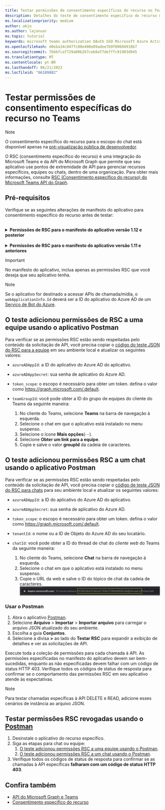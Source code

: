 ```yaml
---
title: Testar permissões de consentimento específicas do recurso no Teams
description: Detalhes do teste de consentimento específico do recurso no Teams usando o Postman com Exemplos de código
ms.localizationpriority: medium
author: akjo
ms.author: lajanuar
ms.topic: tutorial
keywords: microsoft teams authorization OAuth SSO Microsoft Azure Active Directory (Azure AD) rsc Postman Graph
ms.openlocfilehash: d0eba34c8477c00e400e89adee7b9f09604918b7
ms.sourcegitcommit: 7bbb7caf729a00b267ceb8af7defffc91903d945
ms.translationtype: MT
ms.contentlocale: pt-BR
ms.lasthandoff: 06/21/2022
ms.locfileid: "66189882"
---
```

# <a name="test-resource-specific-consent-permissions-in-teams"></a>Testar permissões de consentimento específicas do recurso no Teams

> [!NOTE]
> O consentimento específico do recurso para o escopo do chat está disponível apenas na [pré-visualização pública de desenvolvedor](../../resources/dev-preview/developer-preview-intro.md).

O RSC (consentimento específico do recurso) é uma integração do Microsoft Teams e da API do Microsoft Graph que permite que seu aplicativo use pontos de extremidade de API para gerenciar recursos específicos, equipes ou chats, dentro de uma organização. Para obter mais informações, consulte [RSC (Consentimento específico do recurso) do Microsoft Teams API do Graph](resource-specific-consent.md).

## <a name="prerequisites"></a>Pré-requisitos

Verifique se as seguintes alterações de manifesto do aplicativo para consentimento específico do recurso antes de testar:

<br>

<details>

<summary><b>Permissões de RSC para o manifesto do aplicativo versão 1.12 e posterior</b></summary>

Adicione uma chave [webApplicationInfo](../../resources/schema/manifest-schema.md#webapplicationinfo) ao manifesto do aplicativo com os seguintes valores:

|Nome| Tipo | Descrição|
|---|---|---|
|`id` |Cadeia de caracteres |Sua ID de aplicativo do Azure AD. Para obter mais informações, consulte[registrar seu aplicativo no portal do Azure AD](resource-specific-consent.md#register-your-app-with-microsoft-identity-platform-using-the-azure-ad-portal).|
|`resource`|Cadeia de caracteres| Este campo não tem nenhuma operação na RSC, mas deve ser adicionado e ter um valor para evitar uma resposta de erro; qualquer cadeia de caracteres fará isso.|

Especifique as permissões necessárias para o aplicativo.

|Nome| Tipo | Descrição|
|---|---|---|
|`authorization`|Objeto|Lista de permissões que o aplicativo precisa para funcionar. Para obter mais informações, consulte [autorização](../../resources/schema/manifest-schema.md#authorization).|

Exemplo de RSC em uma equipe

```json
"webApplicationInfo": {
    "id": "XXxxXXXXX-XxXX-xXXX-XXxx-XXXXXXXxxxXX",
    "resource": "https://RscBasedStoreApp"
    },
"authorization": {
    "permissions": {
        "resourceSpecific": [
            {
                "name": "TeamSettings.Read.Group",
                "type": "Application"
            },
            {
                "name": "TeamSettings.ReadWrite.Group",
                "type": "Application"
            },
            {
                "name": "ChannelSettings.Read.Group",
                "type": "Application"
            },
            {
                "name": "ChannelSettings.ReadWrite.Group",
                "type": "Application"
            },
            {
                "name": "Channel.Create.Group",
                "type": "Application"
            },
            {
                "name": "Channel.Delete.Group",
                "type": "Application"
            },
            {
                "name": "ChannelMessage.Read.Group",
                "type": "Application"
            },
            {
                "name": "TeamsAppInstallation.Read.Group",
                "type": "Application"
            },
            {
                "name": "TeamsTab.Read.Group",
                "type": "Application"
            },
            {
                "name": "TeamsTab.Create.Group",
                "type": "Application"
            },
            {
                "name": "TeamsTab.ReadWrite.Group",
                "type": "Application"
            },
            {
                "name": "TeamsTab.Delete.Group",
                "type": "Application"
            },
            {
                "name": "TeamMember.Read.Group",
                "type": "Application"
            },
            {
                "name": "TeamsActivity.Send.Group",
                "type": "Application"
            }
        ]    
    }
}
```

Exemplo de RSC em um chat

```json
"webApplicationInfo": {
    "id": "XXxxXXXXX-XxXX-xXXX-XXxx-XXXXXXXxxxXX",
    "resource": "https://RscBasedStoreApp"
    },
"authorization": {
    "permissions": {
        "resourceSpecific": [
            {
                "name": "ChatSettings.Read.Chat",
                "type": "Application"
            },
            {
                "name": "ChatSettings.ReadWrite.Chat",
                "type": "Application"
            },
            {
                "name": "ChatMessage.Read.Chat",
                "type": "Application"
            },
            {
                "name": "ChatMember.Read.Chat",
                "type": "Application"
            },
            {
                "name": "Chat.Manage.Chat",
                "type": "Application"
            },
            {
                "name": "TeamsTab.Read.Chat",
                "type": "Application"
            },
            {
                "name": "TeamsTab.Create.Chat",
                "type": "Application"
            },
            {
                "name": "TeamsTab.Delete.Chat",
                "type": "Application"
            },
            {
                "name": "TeamsTab.ReadWrite.Chat",
                "type": "Application"
            },
            {
                "name": "TeamsAppInstallation.Read.Chat",
                "type": "Application"
            },
            {
                "name": "OnlineMeeting.ReadBasic.Chat",
                "type": "Application"
            },
            {
                "name": "Calls.AccessMedia.Chat",
                "type": "Application"
            },
            {
                "name": "Calls.JoinGroupCalls.Chat",
                "type": "Application"
            },
            {
                "name": "TeamsActivity.Send.Chat",
                "type": "Application"
            }
        ]    
    }
}
```

> [!NOTE]
> Se o aplicativo tiver o objetivo de dar suporte à instalação nos escopos de equipe e chat, as permissões de equipe e chat poderão ser especificadas no mesmo manifesto em `authorization`

</details>

<br>

<details>

<summary><b>Permissões de RSC para o manifesto do aplicativo versão 1.11 e anteriores</b></summary>

Adicione uma chave [webApplicationInfo](../../resources/schema/manifest-schema.md#webapplicationinfo) ao manifesto do aplicativo com os seguintes valores:

|Nome| Tipo | Descrição|
|---|---|---|
|`id` |Cadeia de caracteres |Sua ID de aplicativo do Azure AD. Para obter mais informações, consulte[registrar seu aplicativo no portal do Azure AD](resource-specific-consent.md#register-your-app-with-microsoft-identity-platform-using-the-azure-ad-portal).|
|`resource`|Cadeia de caracteres| Este campo não tem nenhuma operação na RSC, mas deve ser adicionado e ter um valor para evitar uma resposta de erro; qualquer cadeia de caracteres fará isso.|
|`applicationPermissions`|Matriz de cadeias de caracteres|Permissões RSC para seu aplicativo. Para obter mais informações, consulte [permissões específicas do recurso](resource-specific-consent.md#resource-specific-permissions).|

Exemplo de RSC em uma equipe

```json
"webApplicationInfo": {
    "id": "XXxxXXXXX-XxXX-xXXX-XXxx-XXXXXXXxxxXX",
    "resource": "https://RscBasedStoreApp",
    "applicationPermissions": [
        "TeamSettings.Read.Group",
        "TeamSettings.ReadWrite.Group",
        "ChannelSettings.Read.Group",
        "ChannelSettings.ReadWrite.Group",
        "Channel.Create.Group",
        "Channel.Delete.Group",
        "ChannelMessage.Read.Group",
        "TeamsAppInstallation.Read.Group",
        "TeamsTab.Read.Group",
        "TeamsTab.Create.Group",
        "TeamsTab.ReadWrite.Group",
        "TeamsTab.Delete.Group",
        "TeamMember.Read.Group",
        "TeamsActivity.Send.Group"
    ]
  }
```

Exemplo de RSC em um chat

```json
"webApplicationInfo": {
    "id": "XXxxXXXXX-XxXX-xXXX-XXxx-XXXXXXXxxxXX",
    "resource": "https://RscBasedStoreApp",
    "applicationPermissions": [
        "ChatSettings.Read.Chat",
        "ChatSettings.ReadWrite.Chat",
        "ChatMessage.Read.Chat",
        "ChatMember.Read.Chat",
        "Chat.Manage.Chat",
        "TeamsTab.Read.Chat",
        "TeamsTab.Create.Chat",
        "TeamsTab.Delete.Chat",
        "TeamsTab.ReadWrite.Chat",
        "TeamsAppInstallation.Read.Chat",
        "OnlineMeeting.ReadBasic.Chat",
        "Calls.AccessMedia.Chat",
        "Calls.JoinGroupCalls.Chat",
        "TeamsActivity.Send.Chat"
    ]
  }
```

<br>

> [!NOTE]
> Se o aplicativo tiver o objetivo de dar suporte à instalação nos escopos de equipe e chat, as permissões de equipe e chat poderão ser especificadas no mesmo manifesto em `applicationPermissions`

</details>

> [!IMPORTANT]
> No manifesto do aplicativo, inclua apenas as permissões RSC que você deseja que seu aplicativo tenha.

> [!NOTE]
> Se o aplicativo for destinado a acessar APIs de chamada/mídia, o `webApplicationInfo.Id` deverá ser a ID do aplicativo do Azure AD de um [Serviço de Bot do Azure](/graph/cloud-communications-get-started#register-a-bot).

## <a name="test-added-rsc-permissions-to-a-team-using-the-postman-app"></a>O teste adicionou permissões de RSC a uma equipe usando o aplicativo Postman

Para verificar se as permissões RSC estão sendo respeitadas pelo conteúdo da solicitação de API, você precisa copiar o [código do teste JSON do RSC para a equipe](test-team-rsc-json-file.md) em seu ambiente local e atualizar os seguintes valores:

* `azureADAppId`: a ID do aplicativo do Azure AD do aplicativo.
* `azureADAppSecret`: sua senha de aplicativo do Azure AD.
* `token_scope`: o escopo é necessário para obter um token. defina o valor como https://graph.microsoft.com/.default.
* `teamGroupId`: você pode obter a ID do grupo de equipes do cliente do Teams da seguinte maneira:

    1. No cliente do Teams, selecione **Teams** na barra de navegação à esquerda.
    2. Selecione o chat em que o aplicativo está instalado no menu suspenso.
    3. Selecione o ícone **Mais opções**(&#8943;).
    4. Selecione **Obter um link para a equipe**.
    5. Copie e salve o valor **groupId** da cadeia de caracteres.

## <a name="test-added-rsc-permissions-to-a-chat-using-the-postman-app"></a>O teste adicionou permissões RSC a um chat usando o aplicativo Postman

Para verificar se as permissões RSC estão sendo respeitadas pelo conteúdo da solicitação de API, você precisa copiar o [código de teste JSON do RSC para chats](test-chat-rsc-json-file.md) para seu ambiente local e atualizar os seguintes valores:

* `azureADAppId`: a ID do aplicativo do Azure AD do aplicativo.
* `azureADAppSecret`: sua senha de aplicativo do Azure AD.
* `token_scope`: o escopo é necessário para obter um token. defina o valor como https://graph.microsoft.com/.default.
* `tenantId`: o nome ou a ID de Objeto do Azure AD do seu locatário.
* `chatId`: você pode obter a ID do thread de chat do *cliente web* do Teams da seguinte maneira:

    1. No cliente do Teams, selecione **Chat** na barra de navegação à esquerda.
    2. Selecione o chat em que o aplicativo está instalado no menu suspenso.
    3. Copie o URL da web e salve o ID do tópico de chat da cadeia de caracteres.
![ID da conversa de chat da URL da Web.](../../assets/images/chat-thread-id.png)

### <a name="use-postman"></a>Usar o Postman

1. Abra o aplicativo [Postman](https://www.postman.com).
2. Selecione **Arquivo** > **Importar** > **Importar arquivo** para carregar o arquivo JSON atualizado do seu ambiente.  
3. Escolha a guia **Conjuntos**.
4. Selecione a divisa **>** ao lado do **Testar RSC** para expandir a exibição de detalhes e ver as solicitações de API.

Execute toda a coleção de permissões para cada chamada à API. As permissões especificadas no manifesto do aplicativo devem ser bem-sucedidas, enquanto as não especificadas devem falhar com um código de status HTTP 403. Verifique todos os códigos de status de resposta para confirmar se o comportamento das permissões RSC em seu aplicativo atende às expectativas.

> [!NOTE]
> Para testar chamadas específicas à API DELETE e READ, adicione esses cenários de instância ao arquivo JSON.

## <a name="test-revoked-rsc-permissions-using-postman"></a>Testar permissões RSC revogadas usando o [Postman](https://www.postman.com/)

1. Desinstale o aplicativo do recurso específico.
2. Siga as etapas para chat ou equipe:
    1. [O teste adicionou permissões RSC a uma equipe usando o Postman](#test-added-rsc-permissions-to-a-team-using-the-postman-app).
    2. [O teste adicionou permissões RSC a um chat usando o Postman](#test-added-rsc-permissions-to-a-chat-using-the-postman-app).
3. Verifique todos os códigos de status de resposta para confirmar se as chamadas à API específicas **falharam com um código de status HTTP 403**.

## <a name="see-also"></a>Confira também

* [API do Microsoft Graph e Teams](/graph/api/resources/teams-api-overview?view=graph-rest-1.0&preserve-view=true)
* [Consentimento específico do recurso](~/graph-api/rsc/resource-specific-consent.md)
